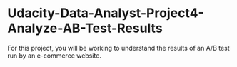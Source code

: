 # Udacity-Data-Analyst-Project4-Analyze-AB-Test-Results
For this project, you will be working to understand the results of an A/B test run by an e-commerce website.
